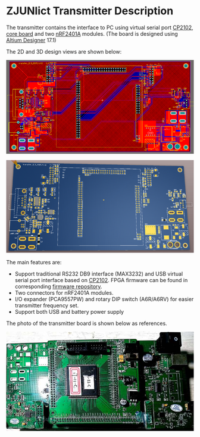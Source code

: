 # ZJUNlict Transmitter Description

The transmitter contains the interface to PC using virtual serial port [CP2102](https://www.silabs.com/documents/public/data-sheets/CP2102-9.pdf), [core board](https://github.com/ZJUNlict/Core_Board) and two [nRF2401A](https://www.nordicsemi.com/eng/Products/2.4GHz-RF/nRF2401A) modules. (The board is designed using [Altium Designer](https://www.altium.com/altium-designer/) 17.1)

The 2D and 3D design views are shown below:

![](./Images/Transmitter_2D_View_Shrinked.PNG)

![](./Images/Transmitter_3D_View_Shrinked.PNG)

The main features are:

* Support traditional RS232 DB9 interface (MAX3232) and USB virtual serial port interface based on [CP2102](https://www.silabs.com/documents/public/data-sheets/CP2102-9.pdf). FPGA firmware can be found in corresponding [firmware repository](https://github.com/ZJUNlict/Firmware_for_Transmitter).
* Two connectors for nRF2401A modules.
* I/O expander (PCA9557PW) and rotary DIP switch (A6R/A6RV) for easier transmitter frequency set.
* Support both USB and battery power supply

The photo of the transmitter board is shown below as references. 

![](./Images/Transmitter_Front_Shrinked.jpg)
